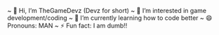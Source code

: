 ~ 👋 Hi, I’m TheGameDevz (Devz for short)
~ 👀 I’m interested in game development/coding
~ 🌱 I’m currently learning how to code better
~ 😄 Pronouns: MAN
~ ⚡ Fun fact: I am dumb!!

<!---
TheGameDevz/TheGameDevz is a ✨ special ✨ repository because its `README.md` (this file) appears on your GitHub profile.
You can click the Preview link to take a look at your changes.
--->
